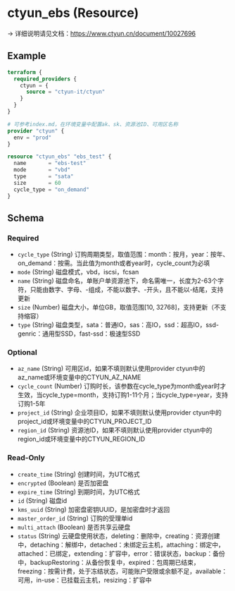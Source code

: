 # ctyun_ebs (Resource)
-> 详细说明请见文档：https://www.ctyun.cn/document/10027696



## Example

```terraform
terraform {
  required_providers {
    ctyun = {
      source = "ctyun-it/ctyun"
    }
  }
}

# 可参考index.md，在环境变量中配置ak、sk、资源池ID、可用区名称
provider "ctyun" {
  env = "prod"
}

resource "ctyun_ebs" "ebs_test" {
  name       = "ebs-test"
  mode       = "vbd"
  type       = "sata"
  size       = 60
  cycle_type = "on_demand"
}
```

<!-- schema generated by tfplugindocs -->
## Schema

### Required

- `cycle_type` (String) 订购周期类型，取值范围：month：按月，year：按年、on_demand：按需。当此值为month或者year时，cycle_count为必填
- `mode` (String) 磁盘模式，vbd，iscsi，fcsan
- `name` (String) 磁盘命名，单账户单资源池下，命名需唯一，长度为2-63个字符，只能由数字、字母、-组成，不能以数字、-开头，且不能以-结尾，支持更新
- `size` (Number) 磁盘大小，单位GB，取值范围[10, 32768]，支持更新（不支持缩容）
- `type` (String) 磁盘类型，sata：普通IO，sas：高IO，ssd：超高IO，ssd-genric：通用型SSD，fast-ssd：极速型SSD

### Optional

- `az_name` (String) 可用区id，如果不填则默认使用provider ctyun中的az_name或环境变量中的CTYUN_AZ_NAME
- `cycle_count` (Number) 订购时长，该参数在cycle_type为month或year时才生效，当cycle_type=month，支持订购1-11个月；当cycle_type=year，支持订购1-5年
- `project_id` (String) 企业项目ID，如果不填则默认使用provider ctyun中的project_id或环境变量中的CTYUN_PROJECT_ID
- `region_id` (String) 资源池ID，如果不填则默认使用provider ctyun中的region_id或环境变量中的CTYUN_REGION_ID

### Read-Only

- `create_time` (String) 创建时间，为UTC格式
- `encrypted` (Boolean) 是否加密盘
- `expire_time` (String) 到期时间，为UTC格式
- `id` (String) 磁盘id
- `kms_uuid` (String) 加密盘密钥UUID，是加密盘时才返回
- `master_order_id` (String) 订购的受理单id
- `multi_attach` (Boolean) 是否共享云硬盘
- `status` (String) 云硬盘使用状态，deleting：删除中，creating：资源创建中，detaching：解绑中，detached：未绑定云主机，attaching：绑定中，attached：已绑定，extending：扩容中，error：错误状态，backup：备份中，backupRestoring：从备份恢复中，expired：包周期已结束，freezing：按需计费，处于冻结状态，可能账户受限或余额不足，available：可用，in-use：已挂载云主机，resizing：扩容中
